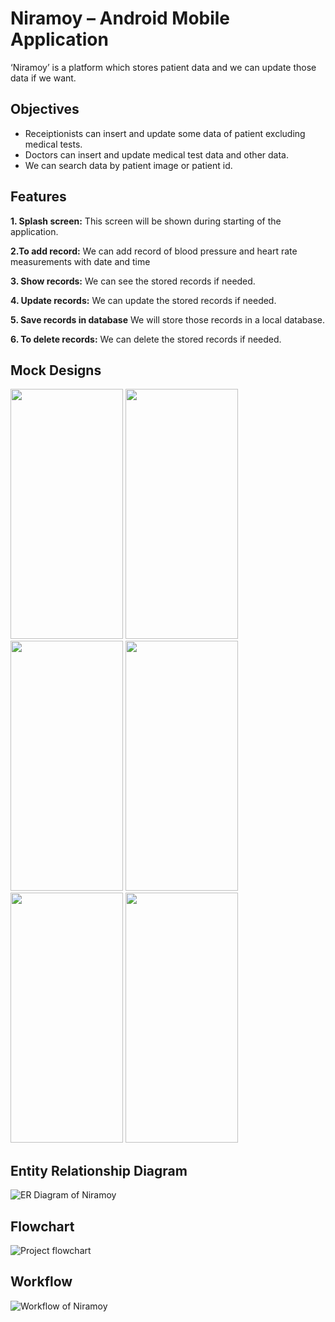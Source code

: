# Niramoy – Android Mobile Application
‘Niramoy’ is a platform which stores patient data and we can update those data if we want.


## Objectives
* Receiptionists can insert and update some data of patient excluding medical tests.
* Doctors can insert and update medical test data and other data.
* We can search data by patient image or patient id.


## Features

**1. Splash screen:** This screen will be shown during starting of the application.

**2.To add record:** We can add record of blood pressure and heart rate measurements with date and time

**3. Show records:** We can see the stored records if needed.

**4. Update records:** We can update the stored records if needed.

**5. Save records in database** We will store those records in a local database.

**6. To delete records:** We can delete the stored records if needed.


## Mock Designs
<img src="https://user-images.githubusercontent.com/70595051/192147378-bfe0f615-7587-4fbf-a6bf-c1a2df5c69d9.png" width="180" height="400">  <img src="https://user-images.githubusercontent.com/70595051/192147382-86f0bcf5-b479-4e4e-b2dc-4cc810de56d5.png" width="180" height="400">  <img src="https://user-images.githubusercontent.com/70595051/192147388-ef9844f7-0120-4d94-b7b4-34c6ad591093.png" width="180" height="400">  <img src="https://user-images.githubusercontent.com/70595051/192147391-9e4a5138-a592-41a3-b4ef-65cc0c5cf0e2.png" width="180" height="400">  <img src="https://user-images.githubusercontent.com/70595051/192147408-bd8d67d4-4f7e-4c3f-a649-43f9337cbaa9.png" width="180" height="400">  <img src="https://user-images.githubusercontent.com/70595051/192147411-7181fe72-bf89-4013-b5c8-57b5c7e0e81a.png" width="180" height="400">


## Entity Relationship Diagram
![ER Diagram of Niramoy](https://user-images.githubusercontent.com/70595051/192147159-77dd361e-c706-4d6c-a34b-bbc1159b70c9.png)

## Flowchart
![Project flowchart](https://user-images.githubusercontent.com/102896787/207408565-c093bd8c-ca16-44d4-a74a-da668601db8d.jpg)


## Workflow
![Workflow of Niramoy](https://user-images.githubusercontent.com/70595051/192147231-c7737f62-faaa-4275-b4df-d710e5776917.png)
